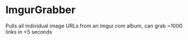 # ImgurGrabber
Pulls all individual image URLs from an imgur.com album, can grab ~1000 links in &lt;5 seconds
